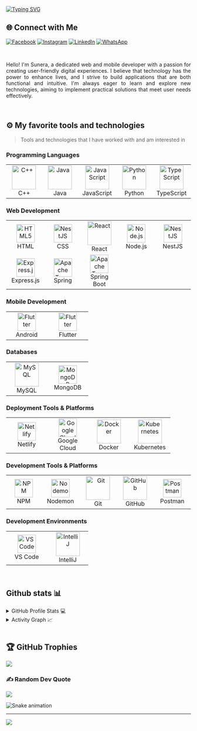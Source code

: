 <a href="https://git.io/typing-svg">
  <img src="https://readme-typing-svg.demolab.com?font=Fira+Code&weight=500&size=36&duration=6200&pause=1400&width=580&height=60&lines=Hey+there%2C+Sunera+here..." alt="Typing SVG" />
</a>


## 🌐 Connect with Me

[![Facebook](https://img.shields.io/badge/Facebook-%231877F2.svg?logo=Facebook&logoColor=white&style=for-the-badge)](https://facebook.com/sunera.sandaruwan) 
[![Instagram](https://img.shields.io/badge/Instagram-%23E4405F.svg?logo=Instagram&logoColor=white&style=for-the-badge)](https://instagram.com/sunerasandaruwan) 
[![LinkedIn](https://img.shields.io/badge/LinkedIn-%230077B5.svg?logo=linkedin&logoColor=white&style=for-the-badge)](https://linkedin.com/in/sunera-sandaruwan-28b93b295) 
[![WhatsApp](https://img.shields.io/badge/WhatsApp-%234FCE5B.svg?logo=WhatsApp&logoColor=white&style=for-the-badge)](https://wa.me/your_whatsapp_number)



<br />
<p align="justify">
Hello! I'm Sunera, a dedicated web and mobile developer with a passion for creating user-friendly digital experiences. I believe that technology has the power to enhance lives, and I strive to build applications that are both functional and intuitive. I'm always eager to learn and explore new technologies, aiming to implement practical solutions that meet user needs effectively.
</p>


<br/>

## ⚙️ My favorite tools and technologies

> Tools and technologies that I have worked with and am interested in

### Programming Languages
<table>
  <tr>
    <td align="center" width="96">
      <a href="https://www.cplusplus.com/">
        <img src="https://techstack-generator.vercel.app/cpp-icon.svg" alt="C++" width="65" height="65" />
      </a>
      <br>C++
    </td>
    <td align="center" width="96">
      <a href="https://www.java.com/">
        <img src="https://techstack-generator.vercel.app/java-icon.svg" alt="Java" width="65" height="65" />
      </a>
      <br>Java
    </td>
    <td align="center" width="96">
      <a href="https://www.javascript.com/">
        <img src="https://techstack-generator.vercel.app/js-icon.svg" alt="JavaScript" width="65" height="65" />
      </a>
      <br>JavaScript
    </td>
    <td align="center" width="96">
      <a href="https://www.python.org/">
        <img src="https://techstack-generator.vercel.app/python-icon.svg" alt="Python" width="65" height="65" />
      </a>
      <br>Python
    </td>
    <td align="center" width="96">
      <a href="https://www.typescriptlang.org/">
        <img src="https://techstack-generator.vercel.app/ts-icon.svg"" alt="TypeScript" width="65" height="65" />
      </a>
      <br>TypeScript
    </td>
  </tr>
</table>

### Web Development
<table>
  <tr>
    <td align="center" width="96">
      <a href="https://developer.mozilla.org/en-US/docs/Web/HTML">
         <img src="https://user-images.githubusercontent.com/25181517/192158954-f88b5814-d510-4564-b285-dff7d6400dad.png" alt="HTML5" width="50" height="50" />
      </a>
      <br>HTML
    </td>
    <td align="center" width="96">
      <a href="https://nestjs.com/">
        <img src="https://user-images.githubusercontent.com/25181517/183898674-75a4a1b1-f960-4ea9-abcb-637170a00a75.png" alt="NestJS" width="50" height="50" />
       </a>
      <br>CSS
    </td>
    <td align="center" width="96">
      <a href="https://reactjs.org/">
        <img src="https://techstack-generator.vercel.app/react-icon.svg" alt="React" width="65" height="65" />
      </a>
      <br>React
    </td>
    <td align="center" width="96">
      <a href="https://nodejs.org/">
        <img src="https://user-images.githubusercontent.com/25181517/183568594-85e280a7-0d7e-4d1a-9028-c8c2209e073c.png" alt="Node.js" width="50" height="50" />
    </a>
      <br>Node.js
    </td>
    <td align="center" width="96">
      <a href="https://nestjs.com/">
        <img src="https://github.com/marwin1991/profile-technology-icons/assets/136815194/519bfaf3-c242-431e-a269-876979f05574" alt="NestJS" width="50" height="50" />
       </a>
      <br>NestJS
    </td>
       <tr>
    <td align="center" width="96">
      <a href="https://expressjs.com/">
        <img src="https://user-images.githubusercontent.com/25181517/183859966-a3462d8d-1bc7-4880-b353-e2cbed900ed6.png" alt="Express.js" width="50" height="50" />
      </a>
      <br>Express.js
    </td>
      <td align="center" width="96">
      <a href="https://www.spring.io/">
      <img src="https://user-images.githubusercontent.com/25181517/117201470-f6d56780-adec-11eb-8f7c-e70e376cfd07.png" alt="Apache Tomcat" width="50" height="50" />
        </a>
        <br>Spring
    </td>
    <td align="center" width="96">
      <a href="https://www.spring.io/">
      <img src="https://user-images.githubusercontent.com/25181517/183891303-41f257f8-6b3d-487c-aa56-c497b880d0fb.png" alt="Apache Tomcat" width="50" height="50" />
        </a>
        <br>Spring Boot
    </td>
  </tr>
</table>

### Mobile Development
<table>
  <tr>
    <td align="center" width="96">
      <a href="https://flutter.dev/">
       <img src="https://user-images.githubusercontent.com/25181517/117269608-b7dcfb80-ae58-11eb-8e66-6cc8753553f0.png" alt="Flutter" width="50" height="50" />
    </a>
      <br>Android
    </td>    
    <td align="center" width="96">
      <a href="https://flutter.dev/">
       <img src="https://user-images.githubusercontent.com/25181517/186150365-da1eccce-6201-487c-8649-45e9e99435fd.png" alt="Flutter" width="50" height="50" />
    </a>
      <br>Flutter
    </td>
  </tr>
</table>

### Databases
<table>
  <tr>
    <td align="center" width="96">
      <a href="https://www.mysql.com/">
        <img src="https://techstack-generator.vercel.app/mysql-icon.svg" alt="MySQL" width="65" height="65" />
      </a>
      <br>MySQL
    </td>
    <td align="center" width="96">
      <a href="https://www.mongodb.com/">
        <img src="https://user-images.githubusercontent.com/25181517/182884177-d48a8579-2cd0-447a-b9a6-ffc7cb02560e.png" alt="MongoDB" width="50" height="50" />
      </a>
      <br>MongoDB
    </td>
  </tr>
</table>

### Deployment Tools & Platforms
<table>
  <tr>
    <td align="center" width="96">
      <a href="https://www.netlify.com/">
      <img src="https://img.icons8.com/?size=100&id=sBo1RJ3rjbje&format=png&color=000000" alt="Netlify" width="50" height="50" />
       </a>
      <br>Netlify
    </td>
    <td align="center" width="96">
      <a href="https://cloud.google.com/">
       <img src="https://user-images.githubusercontent.com/25181517/183911547-990692bc-8411-4878-99a0-43506cdb69cf.png" alt="Google Cloud" width="50" height="50" />
       </a>
      <br>Google Cloud
    </td>
    <td align="center" width="96">
      <a href="https://www.docker.com/">
        <img src="https://techstack-generator.vercel.app/docker-icon.svg" alt="Docker" width="65" height="65" />
      </a>
      <br>Docker
    </td>
    <td align="center" width="96">
      <a href="https://kubernetes.io/">
        <img src="https://techstack-generator.vercel.app/kubernetes-icon.svg" alt="Kubernetes" width="65" height="65" />
      </a>
      <br>Kubernetes
    </td>
  </tr>
</table>

### Development Tools & Platforms
<table>
  <tr>
    <td align="center" width="96">
      <a href="https://www.npmjs.com/">
             <img src="https://user-images.githubusercontent.com/25181517/121401671-49102800-c959-11eb-9f6f-74d49a5e1774.png" alt="NPM" width="50" height="50" />
       </a>
      <br>NPM
    </td>
    <td align="center" width="96">
      <a href="https://nodemon.io/">
         <img src="https://github.com/user-attachments/assets/11a42088-0074-4922-bb7a-acf7e3018134" alt="Nodemon" width="50" height="50" />
       </a>
      <br>Nodemon
    </td>
    <td align="center" width="96">
      <a href="https://git-scm.com/">
        <img src="https://user-images.githubusercontent.com/25181517/192108372-f71d70ac-7ae6-4c0d-8395-51d8870c2ef0.png" alt="Git" width="65" height="65" />
      </a>
      <br>Git
    </td>
    <td align="center" width="96">
      <a href="https://github.com/">
        <img src="https://techstack-generator.vercel.app/github-icon.svg" alt="GitHub" width="65" height="65" />
      </a>
      <br>GitHub
    </td>
    <td align="center" width="96">
      <a href="https://www.postman.com/">
        <img src="https://user-images.githubusercontent.com/25181517/192109061-e138ca71-337c-4019-8d42-4792fdaa7128.png" alt="Postman" width="50" height="50" />
      </a>
      <br>Postman
    </td>
  </tr>
</table>

### Development Environments
<table>
  <tr>
    <td align="center" width="96">
      <a href="https://code.visualstudio.com/">
        <img src="https://user-images.githubusercontent.com/25181517/192108891-d86b6220-e232-423a-bf5f-90903e6887c3.png" alt="VS Code" width="50" height="50" />
      </a>
      <br>VS Code
    </td>
    <td align="center" width="96">
      <a href="https://www.jetbrains.com/idea/">
        <img src="https://user-images.githubusercontent.com/25181517/192108890-200809d1-439c-4e23-90d3-b090cf9a4eea.png" alt="IntelliJ" width="65" height="65" />
      </a>
      <br>IntelliJ
    </td>
  </tr>
</table>

<br />

## Github stats 📊

<details>
  <summary>GitHub Profile Stats 💻</summary>
  <br/>
    <a href="https://github.com/sunera25/github-readme-stats"><img alt="Sunera's Github Stats" src="https://github-readme-stats.vercel.app/api/?username=sunera25&show_icons=true&count_private=true&theme=default&hide_border=true&bg_color=fff&title_color=00E676&icon_color=00E676" height="192px"/></a>
<a href="https://github.com/sunera25/github-readme-stats"><img alt="Sunera's Github Stats" src="https://github-readme-stats.vercel.app/api/top-langs/?username=sunera25&layout=compact&langs_count=8" height="192px"/></a>  <br/>
</details>

<details>
  <summary>Activity Graph 📈</summary>
  <br/>

[![Ashutosh's github activity graph](https://github-readme-activity-graph.vercel.app/graph?username=sunera25&bg_color=ffffff&color=000000&line=04e61b&point=403d3d&area=true&hide_border=true)](https://github.com/ashutosh00710/github-readme-activity-graph)

</details>

<!--
<details>
  <summary>WakaTime Stats ⏳</summary>
  <br/>
  <a href="https://wakatime.com/sunera25">
    <img src="https://wakatime.com/badge/user/sunera25.svg" alt="Total time coded" />
  </a>
  <a href="https://wakatime.com/sunera25">
    <img src="https://wakatime.com/badge/user/sunera25.svg?style=flat-square&color=blue&label=Time%20Coded" />
  </a>
</details>
-->

<br />

## 🏆 GitHub Trophies

![](https://github-profile-trophy.vercel.app/?username=Sunera25&theme=radical&no-frame=false&no-bg=false&margin-w=4)

### ✍️ Random Dev Quote

![](https://quotes-github-readme.vercel.app/api?type=horizontal&theme=radical)

<img src="https://raw.githubusercontent.com/Sunera25/Sunera25/output/snake.svg" alt="Snake animation" />

---
[![](https://visitcount.itsvg.in/api?id=Sunera25&icon=0&color=0)](https://visitcount.itsvg.in)
